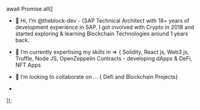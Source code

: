 await Promise.all([
- 👋 Hi, I’m @theblock-dev - {SAP Technical Architect with 18+ years of development experience in SAP. I got involved with Crypto in 2018 and started exploring & learning Blockchain Technologies around 1 years back.   
- 🌱 I’m currently expertising my skills in => { Solidity, React js, Web3 js, Truffle, Node JS, OpenZeppelin Contracts - developing dApps & DeFi, NFT Apps
- 💞️ I’m looking to collaborate on ... { Defi and Blockchain Projects}

- 
]);
<!---
theblock-dev/theblock-dev is a ✨ special ✨ repository because its `README.md` (this file) appears on your GitHub profile.
You can click the Preview link to take a look at your changes.
--->
